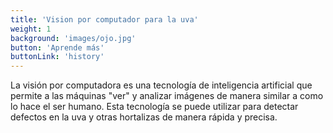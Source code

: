 ```yaml
---
title: 'Vision por computador para la uva'
weight: 1
background: 'images/ojo.jpg'
button: 'Aprende más'
buttonLink: 'history'
---
```


La visión por computadora es una tecnología de inteligencia artificial que permite a las máquinas "ver" y analizar imágenes de manera similar a como lo hace el ser humano. Esta tecnología se puede utilizar para detectar defectos en la uva y otras hortalizas de manera rápida y precisa.